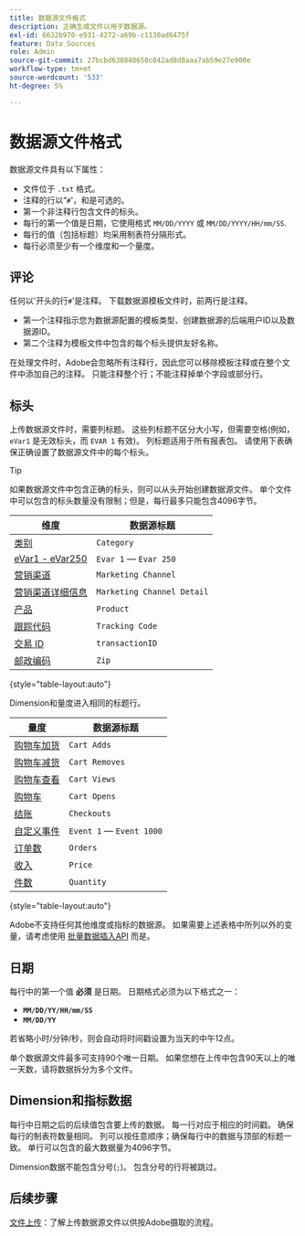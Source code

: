 ```yaml
---
title: 数据源文件格式
description: 正确生成文件以用于数据源。
exl-id: 6632b970-e931-4272-a69b-c1130ad6475f
feature: Data Sources
role: Admin
source-git-commit: 27bcbd638848650c842ad8d8aaa7ab59e27e900e
workflow-type: tm+mt
source-wordcount: '533'
ht-degree: 5%

---
```


# 数据源文件格式

数据源文件具有以下属性：

* 文件位于 `.txt` 格式。
* 注释的行以“`#`&#39;，和是可选的。
* 第一个非注释行包含文件的标头。
* 每行的第一个值是日期，它使用格式 `MM/DD/YYYY` 或 `MM/DD/YYYY/HH/mm/SS`.
* 每行的值（包括标题）均采用制表符分隔形式。
* 每行必须至少有一个维度和一个量度。

## 评论

任何以&#39;开头的行`#`&#39;是注释。 下载数据源模板文件时，前两行是注释。

* 第一个注释指示您为数据源配置的模板类型、创建数据源的后端用户ID以及数据源ID。
* 第二个注释为模板文件中包含的每个标头提供友好名称。

在处理文件时，Adobe会忽略所有注释行，因此您可以移除模板注释或在整个文件中添加自己的注释。 只能注释整个行；不能注释掉单个字段或部分行。

## 标头

上传数据源文件时，需要列标题。 这些列标题不区分大小写，但需要空格(例如， `eVar1` 是无效标头，而 `EVAR 1` 有效)。 列标题适用于所有报表包。 请使用下表确保正确设置了数据源文件中的每个标头。

>[!TIP]
>
>如果数据源文件中包含正确的标头，则可以从头开始创建数据源文件。 单个文件中可以包含的标头数量没有限制；但是，每行最多只能包含4096字节。

| 维度 | 数据源标题 |
| --- | --- |
| [类别](/help/components/dimensions/category.md) | `Category` |
| [eVar1 - eVar250](/help/components/dimensions/evar.md) | `Evar 1` — `Evar 250` |
| [营销渠道](/help/components/dimensions/marketing-channel.md) | `Marketing Channel` |
| [营销渠道详细信息](/help/components/dimensions/marketing-detail.md) | `Marketing Channel Detail` |
| [产品](/help/components/dimensions/product.md) | `Product` |
| [跟踪代码](/help/components/dimensions/tracking-code.md) | `Tracking Code` |
| [交易 ID](/help/implement/vars/page-vars/transactionid.md) | `transactionID` |
| [邮政编码](/help/components/dimensions/zip-code.md) | `Zip` |

{style="table-layout:auto"}

Dimension和量度进入相同的标题行。

| 量度 | 数据源标题 |
| --- | --- |
| [购物车加货](/help/components/metrics/cart-additions.md) | `Cart Adds` |
| [购物车减货](/help/components/metrics/cart-removals.md) | `Cart Removes` |
| [购物车查看](/help/components/metrics/cart-views.md) | `Cart Views` |
| [购物车](/help/components/metrics/carts.md) | `Cart Opens` |
| [结账](/help/components/metrics/checkouts.md) | `Checkouts` |
| [自定义事件](/help/components/metrics/custom-events.md) | `Event 1` — `Event 1000` |
| [订单数](/help/components/metrics/orders.md) | `Orders` |
| [收入](/help/components/metrics/revenue.md) | `Price` |
| [件数](/help/components/metrics/units.md) | `Quantity` |

{style="table-layout:auto"}

Adobe不支持任何其他维度或指标的数据源。 如果需要上述表格中所列以外的变量，请考虑使用 [批量数据插入API](https://developer.adobe.com/analytics-apis/docs/2.0/guides/endpoints/bulk-data-insertion/) 而是。

## 日期

每行中的第一个值 **必须** 是日期。 日期格式必须为以下格式之一：

* **`MM/DD/YY/HH/mm/SS`**
* **`MM/DD/YY`**

若省略小时/分钟/秒，则会自动将时间戳设置为当天的中午12点。

单个数据源文件最多可支持90个唯一日期。 如果您想在上传中包含90天以上的唯一天数，请将数据拆分为多个文件。

## Dimension和指标数据

每行中日期之后的后续值包含要上传的数据。 每一行对应于相应的时间戳。 确保每行的制表符数量相同。 列可以按任意顺序；确保每行中的数据与顶部的标题一致。 单行可以包含的最大数据量为4096字节。

Dimension数据不能包含分号(`;`)。 包含分号的行将被跳过。

## 后续步骤

[文件上传](file-upload.md)：了解上传数据源文件以供按Adobe摄取的流程。
